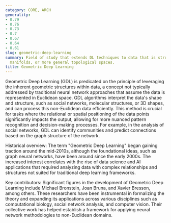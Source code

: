 ```yaml
---
category: CORE, ARCH
generality:
- 0.79
- 0.76
- 0.73
- 0.7
- 0.67
- 0.64
- 0.61
slug: geometric-deep-learning
summary: Field of study that extends DL techniques to data that is structured as graphs,
  manifolds, or more general topological spaces.
title: Geometric Deep Learning
---
```


Geometric Deep Learning (GDL) is predicated on the principle of leveraging the inherent geometric structures within data, a concept not typically addressed by traditional neural network approaches that assume the data is represented in Euclidean space. GDL algorithms interpret the data's shape and structure, such as social networks, molecular structures, or 3D shapes, and can process this non-Euclidean data efficiently. This method is crucial for tasks where the relational or spatial positioning of the data points significantly impacts the output, allowing for more nuanced pattern recognition and decision-making processes. For example, in the analysis of social networks, GDL can identify communities and predict connections based on the graph structure of the network.

Historical overview:
The term "Geometric Deep Learning" began gaining traction around the mid-2010s, although the foundational ideas, such as graph neural networks, have been around since the early 2000s. The increased interest correlates with the rise of data science and AI applications that required analyzing data with complex relationships and structures not suited for traditional deep learning frameworks.

Key contributors:
Significant figures in the development of Geometric Deep Learning include Michael Bronstein, Joan Bruna, and Xavier Bresson, among others. These researchers have been instrumental in formalizing the theory and expanding its applications across various disciplines such as computational biology, social network analysis, and computer vision. Their collective work has helped establish a framework for applying neural network methodologies to non-Euclidean domains.